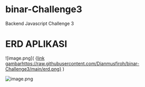 # binar-Challenge3
Backend Javascript Challenge 3


# ERD APLIKASI
![image.png]( {[link gambar](https://raw.githubusercontent.com/Dianmusfiroh/binar-Challenge3/main/erd.png)https://raw.githubusercontent.com/Dianmusfiroh/binar-Challenge3/main/erd.png} )

![image.png]( {https://github.com/Dianmusfiroh/binar-Challenge3/blob/main/erd.png} )


